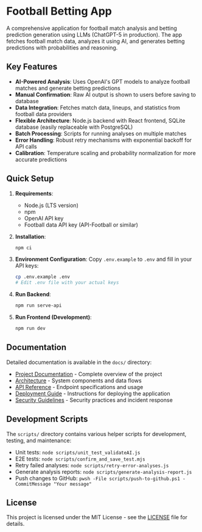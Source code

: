 # Football Betting App

A comprehensive application for football match analysis and betting prediction generation using LLMs (ChatGPT-5 in production). The app fetches football match data, analyzes it using AI, and generates betting predictions with probabilities and reasoning.

## Key Features

- **AI-Powered Analysis**: Uses OpenAI's GPT models to analyze football matches and generate betting predictions
- **Manual Confirmation**: Raw AI output is shown to users before saving to database
- **Data Integration**: Fetches match data, lineups, and statistics from football data providers
- **Flexible Architecture**: Node.js backend with React frontend, SQLite database (easily replaceable with PostgreSQL)
- **Batch Processing**: Scripts for running analyses on multiple matches
- **Error Handling**: Robust retry mechanisms with exponential backoff for API calls
- **Calibration**: Temperature scaling and probability normalization for more accurate predictions

## Quick Setup

1. **Requirements**:
   - Node.js (LTS version)
   - npm
   - OpenAI API key
   - Football data API key (API-Football or similar)

2. **Installation**:
   ```bash
   npm ci
   ```

3. **Environment Configuration**:
   Copy `.env.example` to `.env` and fill in your API keys:
   ```bash
   cp .env.example .env
   # Edit .env file with your actual keys
   ```

4. **Run Backend**:
   ```bash
   npm run serve-api
   ```

5. **Run Frontend (Development)**:
   ```bash
   npm run dev
   ```

## Documentation

Detailed documentation is available in the `docs/` directory:

- [Project Documentation](docs/PROJECT_DOCUMENTATION.md) - Complete overview of the project
- [Architecture](docs/ARCHITECTURE.md) - System components and data flows
- [API Reference](docs/API.md) - Endpoint specifications and usage
- [Deployment Guide](docs/DEPLOYMENT.md) - Instructions for deploying the application
- [Security Guidelines](docs/SECURITY.md) - Security practices and incident response

## Development Scripts

The `scripts/` directory contains various helper scripts for development, testing, and maintenance:

- Unit tests: `node scripts/unit_test_validateAI.js`
- E2E tests: `node scripts/confirm_and_save_test.mjs`
- Retry failed analyses: `node scripts/retry-error-analyses.js`
- Generate analysis reports: `node scripts/generate-analysis-report.js`
- Push changes to GitHub: `pwsh -File scripts/push-to-github.ps1 -CommitMessage "Your message"`

## License

This project is licensed under the MIT License - see the [LICENSE](LICENSE) file for details.
